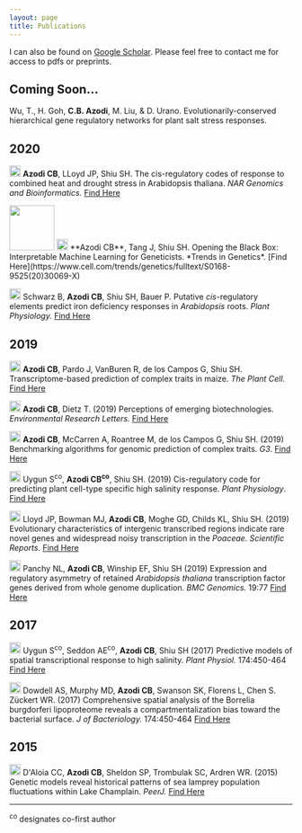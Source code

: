 ```yaml
---
layout: page
title: Publications
---
```


I can also be found on [Google Scholar](https://scholar.google.com/citations?user=JBAP86YAAAAJ&hl=en). Please feel free to contact me for access to pdfs or preprints. 

## Coming Soon...

Wu, T., H. Goh, **C.B. Azodi**, M. Liu, & D. Urano. Evolutionarily-conserved hierarchical gene regulatory networks for plant salt stress responses.


## 2020

<img src="../img/pubs/journal-article.png" height="20px"> **Azodi CB**, LLoyd JP, Shiu SH. The cis-regulatory codes of response to combined heat and drought stress in Arabidopsis thaliana. *NAR Genomics and Bioinformatics.* [Find Here](https://www.biorxiv.org/content/10.1101/2020.02.28.969261v1)

<img src="../img/pubs/cover_TIG_2020.png" height="80px">
<img src="../img/pubs/review.png" height="20px"> **Azodi CB**, Tang J, Shiu SH. Opening the Black Box: Interpretable Machine Learning for Geneticists. *Trends in Genetics*. [Find Here](https://www.cell.com/trends/genetics/fulltext/S0168-9525(20)30069-X)

<img src="../img/pubs/journal-article.png" height="20px"> Schwarz B, **Azodi CB**, Shiu SH, Bauer P. Putative *cis*-regulatory elements predict iron deficiency responses in *Arabidopsis* roots. *Plant Physiology.* [Find Here](http://www.plantphysiol.org/content/early/2020/01/14/pp.19.00760)


## 2019

<img src="../img/pubs/journal-article.png" height="20px"> **Azodi CB**, Pardo J, VanBuren R, de los Campos G, Shiu SH. Transcriptome-based prediction of complex traits in maize. *The Plant Cell.* [Find Here](http://www.plantcell.org/content/early/2019/10/22/tpc.19.00332) 

<img src="../img/pubs/journal-article.png" height="20px"> **Azodi CB**, Dietz T. (2019) Perceptions of emerging biotechnologies. *Environmental Research Letters.* [Find Here](https://iopscience.iop.org/article/10.1088/1748-9326/ab4433)

<img src="../img/pubs/journal-article.png" height="20px"> **Azodi CB**, McCarren A, Roantree M, de los Campos G, Shiu SH. (2019) Benchmarking algorithms for genomic prediction of complex traits. *G3*. [Find Here](https://www.g3journal.org/content/9/11/3691) 

<img src="../img/pubs/journal-article.png" height="20px"> Uygun S<sup>co</sup>, **Azodi CB<sup>co</sup>**, Shiu SH. (2019) Cis-regulatory code for predicting plant cell-type specific high salinity response. *Plant Physiology*. [Find Here](http://www.plantphysiol.org/content/early/2019/09/24/pp.19.00653.long) 

<img src="../img/pubs/journal-article.png" height="20px"> Lloyd JP, Bowman MJ, **Azodi CB**, Moghe GD, Childs KL, Shiu SH. (2019) Evolutionary characteristics of intergenic transcribed regions indicate rare novel genes and widespread noisy transcription in the *Poaceae*. *Scientific Reports.* [Find Here](https://www.nature.com/articles/s41598-019-47797-y)

<img src="../img/pubs/journal-article.png" height="20px"> Panchy NL, **Azodi CB**, Winship EF, Shiu SH (2019) Expression and regulatory asymmetry of retained *Arabidopsis thaliana* transcription factor genes derived from whole genome duplication. *BMC Genomics.* 19:77 [Find Here](https://bmcevolbiol.biomedcentral.com/articles/10.1186/s12862-019-1398-z)


## 2017

<img src="../img/pubs/journal-article.png" height="20px"> Uygun S<sup>co</sup>, Seddon AE<sup>co</sup>, **Azodi CB**, Shiu SH (2017) Predictive models of spatial transcriptional response to high salinity. *Plant Physiol.* 174:450-464 [Find Here](http://www.plantphysiol.org/content/174/1/450)

<img src="../img/pubs/journal-article.png" height="20px"> Dowdell AS, Murphy MD, **Azodi CB**, Swanson SK, Florens L, Chen S. Zückert WR. (2017) Comprehensive spatial analysis of the Borrelia burgdorferi lipoproteome reveals a compartmentalization bias toward the bacterial surface. *J of Bacteriology.* 174:450-464 [Find Here](https://jb.asm.org/content/jb/early/2017/01/05/JB.00658-16.full.pdf)


## 2015

<img src="../img/pubs/journal-article.png" height="20px"> D'Aloia CC, **Azodi CB**, Sheldon SP, Trombulak SC, Ardren WR. (2015) Genetic models reveal historical patterns of sea lamprey population fluctuations within Lake Champlain. *PeerJ.* [Find Here](https://peerj.com/articles/1369/)


_______________

<sup>co</sup> designates co-first author
